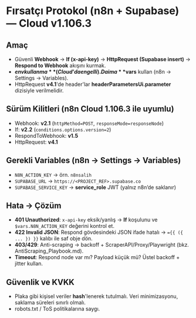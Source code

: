 # Fırsatçı Protokol (n8n + Supabase) — Cloud v1.106.3

## Amaç
- Güvenli **Webhook** → **If (x-api-key)** → **HttpRequest (Supabase insert)** → **Respond to Webhook** akışını kurmak.
- **$env kullanma** (Cloud’da engelli). Daima **$vars** kullan (n8n → Settings → Variables).
- HttpRequest **v4.1**'de header'lar **headerParametersUi.parameter** dizisiyle verilmelidir.

## Sürüm Kilitleri (n8n Cloud 1.106.3 ile uyumlu)
- Webhook: **v2.1** (`httpMethod=POST`, `responseMode=responseNode`)
- If: **v2.2** (`conditions.options.version=2`)
- RespondToWebhook: **v1.5**
- HttpRequest: **v4.1**

## Gerekli Variables (n8n → Settings → Variables)
- `N8N_ACTION_KEY` → örn. `n8nsalih`
- `SUPABASE_URL` → `https://<PROJECT_REF>.supabase.co`
- `SUPABASE_SERVICE_KEY` → **service_role** JWT (yalnız n8n’de saklanır)

## Hata → Çözüm
- **401 Unauthorized**: `x-api-key` eksik/yanlış → **If** koşulunu ve `$vars.N8N_ACTION_KEY` değerini kontrol et.
- **422 Invalid JSON**: Respond gövdesindeki JSON ifade hatalı → `={{ ({ ... }) }}` kalıbı ile saf obje dön.
- **403/429**: Anti-scraping → backoff + ScraperAPI/Proxy/Playwright (bkz. AntiScraping_Playbook.md).
- **Timeout**: Respond node var mı? Payload küçük mü? Üstel backoff + jitter kullan.

## Güvenlik ve KVKK
- Plaka gibi kişisel veriler **hash**'lenerek tutulmalı. Veri minimizasyonu, saklama süreleri sınırlı olmalı.
- robots.txt / ToS politikalarına saygı.
